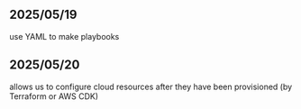 ## 2025/05/19
use YAML to make playbooks

## 2025/05/20
allows us to configure cloud resources after they have been provisioned (by Terraform or AWS CDK)